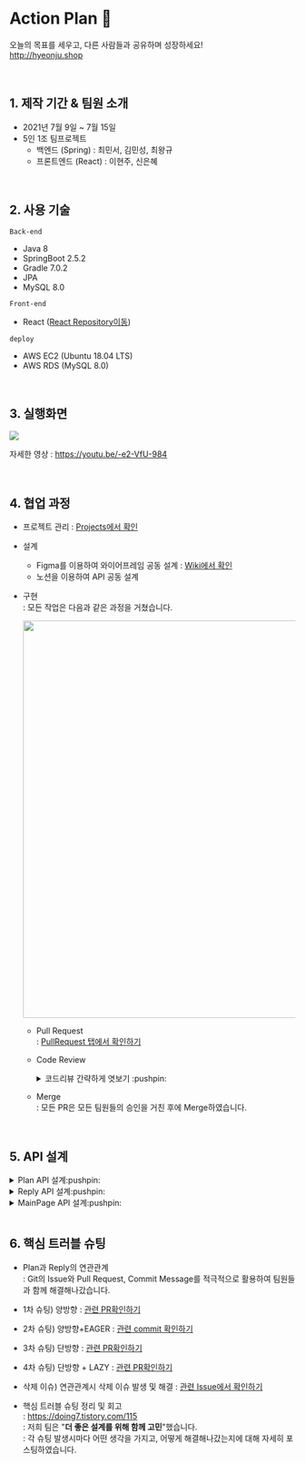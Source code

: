 # Action Plan 👊
 
오늘의 목표를 세우고, 다른 사람들과 공유하며 성장하세요!   
http://hyeonju.shop

<br>

## 1. 제작 기간 & 팀원 소개
- 2021년 7월 9일 ~ 7월 15일
- 5인 1조 팀프로젝트
	+ 백엔드 (Spring) : 최민서, 김민성, 최왕규
	+ 프론트엔드 (React) : 이현주, 신은혜

<br>

## 2. 사용 기술
`Back-end`
- Java 8
- SpringBoot 2.5.2
- Gradle 7.0.2
- JPA
- MySQL 8.0

`Front-end`
-  React ([React Repository이동](https://github.com/ActionPlan23/ActionPlanFront))

`deploy`
- AWS EC2 (Ubuntu 18.04 LTS)
- AWS RDS (MySQL 8.0)

<br>

## 3. 실행화면

<img src="https://user-images.githubusercontent.com/70243735/125789215-b4ed27a2-9fc9-496a-a0cd-3c85ec01f45c.gif">

자세한 영상 : https://youtu.be/-e2-VfU-984

<br>

## 4. 협업 과정
- 프로젝트 관리 : [Projects에서 확인](https://github.com/ActionPlan23/ActionPlanBack/projects/1)
- 설계
	+ Figma를 이용하여 와이어프레임 공동 설계 : [Wiki에서 확인](https://github.com/ActionPlan23/ActionPlanBack/wiki/%EC%99%80%EC%9D%B4%EC%96%B4%ED%94%84%EB%A0%88%EC%9E%84-%EC%84%A4%EA%B3%84-%F0%9F%94%A8)
	+ 노션을 이용하여 API 공동 설계

- 구현   
	: 모든 작업은 다음과 같은 과정을 거쳤습니다.
	
	<img src="https://user-images.githubusercontent.com/70243735/125791537-1a050dcf-27ab-473f-9b87-332d9f98e4fe.png" width="700px">
	
	- Pull Request    
		: [PullRequest 탭에서 확인하기](https://github.com/ActionPlan23/ActionPlanBack/pulls?q=is%3Apr+is%3Aclosed)   
	- Code Review
		<details>
		<summary> 코드리뷰 간략하게 엿보기 :pushpin: </summary>

		<img src="https://user-images.githubusercontent.com/70243735/125799801-ad53c8e8-3442-4bae-b927-7121edf1fcc1.png" width ="700px">
	
		<img src="https://user-images.githubusercontent.com/70243735/125800048-579af209-9038-4bb9-a8ad-43e33c2ec8b7.png" width ="700px">
	

		</details>
	- Merge   
		: 모든 PR은 모든 팀원들의 승인을 거친 후에 Merge하였습니다.
	  

<br>

## 5. API 설계

<details>
   <summary> Plan API 설계:pushpin: </summary>
	
   <img src="https://user-images.githubusercontent.com/70243735/125796108-b92f6c12-b1de-4c49-b466-7313a58b7736.png" width ="700px">
	
</details>

<details>
   <summary> Reply API 설계:pushpin: </summary>
	
   <img src="https://user-images.githubusercontent.com/70243735/125797065-6bc32c0b-a625-4f68-b091-f69f856b638e.png" width="700px">
	
</details>

<details>
   <summary> MainPage API 설계:pushpin: </summary>
	
   <img src="https://user-images.githubusercontent.com/70243735/125797062-cfb04af1-9bee-4e5a-b805-f5afc15c99c0.png" width="700px">
	
</details>


<br>

## 6. 핵심 트러블 슈팅
- Plan과 Reply의 연관관계   
  : Git의 Issue와 Pull Request, Commit Message를 적극적으로 활용하여 팀원들과 함께 해결해나갔습니다.   
- 1차 슈팅) 양방향
  : [관련 PR확인하기](https://github.com/ActionPlan23/ActionPlanBack/pull/6)
- 2차 슈팅) 양방향+EAGER
  : [관련 commit 확인하기](https://github.com/ActionPlan23/ActionPlanBack/commit/d5544cec9a6dbc0c2b06d375850406eae7e434df)
- 3차 슈팅) 단방향
  : [관련 PR확인하기](https://github.com/ActionPlan23/ActionPlanBack/pull/13)
- 4차 슈팅) 단방향 + LAZY
  : [관련 PR확인하기](https://github.com/ActionPlan23/ActionPlanBack/pull/19)
- 삭제 이슈) 연관관계시 삭제 이슈 발생 및 해결 
  : [관련 Issue에서 확인하기](https://github.com/ActionPlan23/ActionPlanBack/issues/18) 

- 핵심 트러블 슈팅 정리 및 회고   
  : https://doing7.tistory.com/115   
  : 저희 팀은 "**더 좋은 설계를 위해 함께 고민**"했습니다.   
  : 각 슈팅 발생시마다 어떤 생각을 가지고, 어떻게 해결해나갔는지에 대해 자세히 포스팅하였습니다.   
